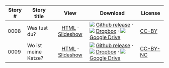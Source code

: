 Story #  | Story title | View | Download | License
-------- | -----------  |:-------:| ---------------- | -------
0008 | Was tust du? | [HTML](https://global-asp.github.io/stories/de/0008_was_tust_du.html) · <a href="https://global-asp.github.io/stories/de/0008_was_tust_du_slides.html" target="_blank">Slideshow</a> | ![](https://cloud.githubusercontent.com/assets/9295750/9483128/0e089e5e-4b51-11e5-98ca-6da5cef156a7.png) [Github release](https://github.com/global-asp/global-asp/releases/download/v1.1/de.zip) · ![](https://avatars0.githubusercontent.com/u/559357?v=3&s=24) [Dropbox](https://www.dropbox.com/s/iqb2kcqz6bm43vy/de.zip) · ![](https://cloud.githubusercontent.com/assets/9295750/9473522/1d6fdde4-4b10-11e5-98f5-aa6c6b04a08e.png) [Google Drive](https://drive.google.com/file/d/0B59ZADK9EsbsT1B4SmI5WHc5Zlk/view?usp=sharing) | [CC-BY](https://creativecommons.org/licenses/by/3.0/)
0009 | Wo ist meine Katze? | [HTML](https://global-asp.github.io/stories/de/0009_wo_ist_meine_katze.html) · <a href="https://global-asp.github.io/stories/de/0009_wo_ist_meine_katze_slides.html" target="_blank">Slideshow</a> | ![](https://cloud.githubusercontent.com/assets/9295750/9483128/0e089e5e-4b51-11e5-98ca-6da5cef156a7.png) [Github release](https://github.com/global-asp/global-asp/releases/download/v1.1/de.zip) · ![](https://avatars0.githubusercontent.com/u/559357?v=3&s=24) [Dropbox](https://www.dropbox.com/s/iqb2kcqz6bm43vy/de.zip) · ![](https://cloud.githubusercontent.com/assets/9295750/9473522/1d6fdde4-4b10-11e5-98f5-aa6c6b04a08e.png) [Google Drive](https://drive.google.com/file/d/0B59ZADK9EsbsT1B4SmI5WHc5Zlk/view?usp=sharing) | [CC-BY-NC](http://creativecommons.org/licenses/by-nc/3.0/)
